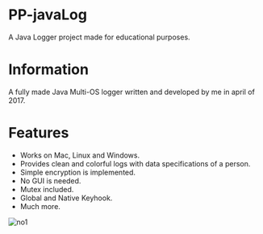 # PP-javaLog
A Java Logger project made for educational purposes.

# Information

A fully made Java Multi-OS logger written and developed by me in april of 2017.

# Features
- Works on Mac, Linux and Windows.
- Provides clean and colorful logs with data specifications of a person.
- Simple encryption is implemented.
- No GUI is needed.
- Mutex included.
- Global and Native Keyhook.
- Much more.

![no1](https://i.gyazo.com/7a0b06f92d429a3a348290ec900870fb.jpg)
